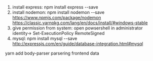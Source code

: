 1. install express: npm install express --save
2. install nodemon: npm install nodemon --save
https://www.npmjs.com/package/nodemon
https://classic.yarnpkg.com/lang/en/docs/install/#windows-stable
3. give permission from system: open powsershell in administrator identity-> Set-ExecutionPolicy RemoteSigned
4. mysql: npm install mysql --save
http://expressjs.com/en/guide/database-integration.html#mysql


yarn add body-parser parsering frontend data
